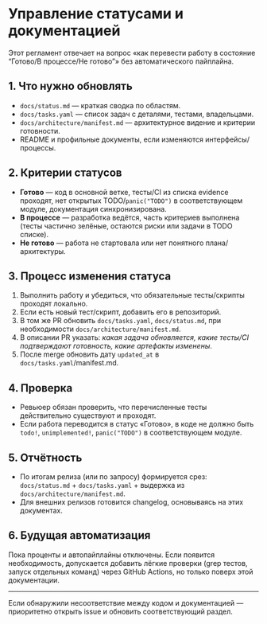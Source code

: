 # Управление статусами и документацией

Этот регламент отвечает на вопрос «как перевести работу в состояние “Готово/В процессе/Не готово”» без автоматического пайплайна.

## 1. Что нужно обновлять
- `docs/status.md` — краткая сводка по областям.
- `docs/tasks.yaml` — список задач с деталями, тестами, владельцами.
- `docs/architecture/manifest.md` — архитектурное видение и критерии готовности.
- README и профильные документы, если изменяются интерфейсы/процессы.

## 2. Критерии статусов
- **Готово** — код в основной ветке, тесты/CI из списка evidence проходят, нет открытых TODO/`panic("TODO")` в соответствующем модуле, документация синхронизирована.
- **В процессе** — разработка ведётся, часть критериев выполнена (тесты частично зелёные, остаются риски или задачи в TODO списке).
- **Не готово** — работа не стартовала или нет понятного плана/архитектуры.

## 3. Процесс изменения статуса
1. Выполнить работу и убедиться, что обязательные тесты/скрипты проходят локально.
2. Если есть новый тест/скрипт, добавить его в репозиторий.
3. В том же PR обновить `docs/tasks.yaml`, `docs/status.md`, при необходимости `docs/architecture/manifest.md`.
4. В описании PR указать: *какая задача обновляется, какие тесты/CI подтверждают готовность, какие артефакты изменены*.
5. После merge обновить дату `updated_at` в `docs/tasks.yaml`/manifest.md.

## 4. Проверка
- Ревьюер обязан проверить, что перечисленные тесты действительно существуют и проходят.
- Если работа переводится в статус «Готово», в коде не должно быть `todo!`, `unimplemented!`, `panic("TODO")` в соответствующем модуле.

## 5. Отчётность
- По итогам релиза (или по запросу) формируется срез: `docs/status.md` + `docs/tasks.yaml` + выдержка из `docs/architecture/manifest.md`.
- Для внешних релизов готовится changelog, основываясь на этих документах.

## 6. Будущая автоматизация
Пока проценты и автопайплайны отключены. Если появится необходимость, допускается добавить лёгкие проверки (grep тестов, запуск отдельных команд) через GitHub Actions, но только поверх этой документации.

---

Если обнаружили несоответствие между кодом и документацией — приоритетно открыть issue и обновить соответствующий раздел.

